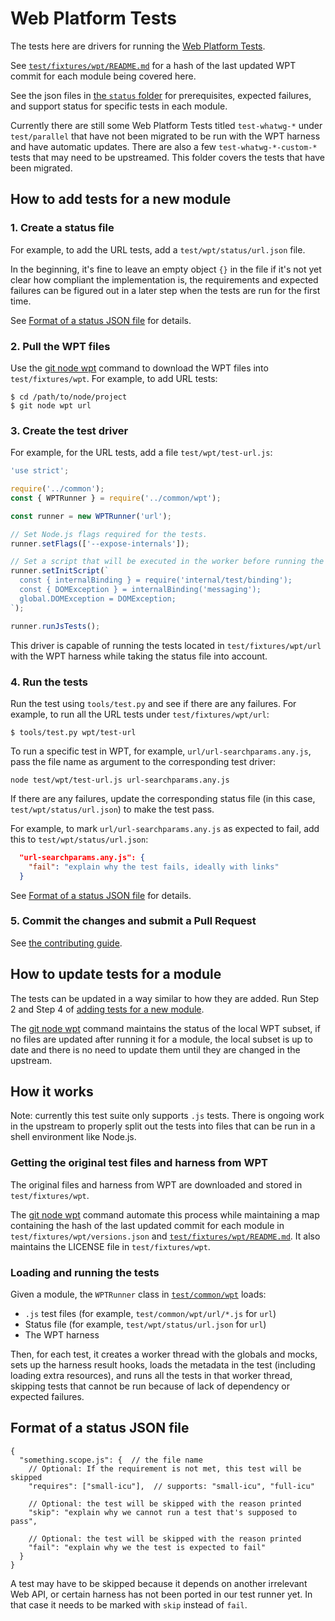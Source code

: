# Web Platform Tests

The tests here are drivers for running the [Web Platform Tests][].

See [`test/fixtures/wpt/README.md`][] for a hash of the last
updated WPT commit for each module being covered here.

See the json files in [the `status` folder](./status) for prerequisites,
expected failures, and support status for specific tests in each module.

Currently there are still some Web Platform Tests titled `test-whatwg-*`
under `test/parallel` that have not been migrated to be run with the
WPT harness and have automatic updates. There are also a few
`test-whatwg-*-custom-*` tests that may need to be upstreamed.
This folder covers the tests that have been migrated.

<a id="add-tests"></a>
## How to add tests for a new module

### 1. Create a status file

For example, to add the URL tests, add a `test/wpt/status/url.json` file.

In the beginning, it's fine to leave an empty object `{}` in the file if
it's not yet clear how compliant the implementation is,
the requirements and expected failures can be figured out in a later step
when the tests are run for the first time.

See [Format of a status JSON file](#status-format) for details.

### 2. Pull the WPT files

Use the [git node wpt][] command to download the WPT files into
`test/fixtures/wpt`. For example, to add URL tests:

```text
$ cd /path/to/node/project
$ git node wpt url
```

### 3. Create the test driver

For example, for the URL tests, add a file `test/wpt/test-url.js`:

```js
'use strict';

require('../common');
const { WPTRunner } = require('../common/wpt');

const runner = new WPTRunner('url');

// Set Node.js flags required for the tests.
runner.setFlags(['--expose-internals']);

// Set a script that will be executed in the worker before running the tests.
runner.setInitScript(`
  const { internalBinding } = require('internal/test/binding');
  const { DOMException } = internalBinding('messaging');
  global.DOMException = DOMException;
`);

runner.runJsTests();
```

This driver is capable of running the tests located in `test/fixtures/wpt/url`
with the WPT harness while taking the status file into account.

### 4. Run the tests

Run the test using `tools/test.py` and see if there are any failures.
For example, to run all the URL tests under `test/fixtures/wpt/url`:

```text
$ tools/test.py wpt/test-url
```

To run a specific test in WPT, for example, `url/url-searchparams.any.js`,
pass the file name as argument to the corresponding test driver:

```text
node test/wpt/test-url.js url-searchparams.any.js
```

If there are any failures, update the corresponding status file
(in this case, `test/wpt/status/url.json`) to make the test pass.

For example, to mark `url/url-searchparams.any.js` as expected to fail,
add this to `test/wpt/status/url.json`:

```json
  "url-searchparams.any.js": {
    "fail": "explain why the test fails, ideally with links"
  }
```

See [Format of a status JSON file](#status-format) for details.

### 5. Commit the changes and submit a Pull Request

See [the contributing guide](../../CONTRIBUTING.md).

## How to update tests for a module

The tests can be updated in a way similar to how they are added.
Run Step 2 and Step 4 of [adding tests for a new module](#add-tests).

The [git node wpt][] command maintains the status of the local
WPT subset, if no files are updated after running it for a module,
the local subset is up to date and there is no need to update them
until they are changed in the upstream.

## How it works

Note: currently this test suite only supports `.js` tests. There is
ongoing work in the upstream to properly split out the tests into files
that can be run in a shell environment like Node.js.

### Getting the original test files and harness from WPT

The original files and harness from WPT are downloaded and stored in
`test/fixtures/wpt`.

The [git node wpt][] command automate this process while maintaining a map
containing the hash of the last updated commit for each module in
`test/fixtures/wpt/versions.json` and [`test/fixtures/wpt/README.md`][].
It also maintains the LICENSE file in `test/fixtures/wpt`.

### Loading and running the tests

Given a module, the `WPTRunner` class in [`test/common/wpt`](../common/wpt.js)
loads:

* `.js` test files (for example, `test/common/wpt/url/*.js` for `url`)
* Status file (for example, `test/wpt/status/url.json` for `url`)
* The WPT harness

Then, for each test, it creates a worker thread with the globals and mocks,
sets up the harness result hooks, loads the metadata in the test (including
loading extra resources), and runs all the tests in that worker thread,
skipping tests that cannot be run because of lack of dependency or
expected failures.

<a id="status-format"></a>
## Format of a status JSON file

```text
{
  "something.scope.js": {  // the file name
    // Optional: If the requirement is not met, this test will be skipped
    "requires": ["small-icu"],  // supports: "small-icu", "full-icu"

    // Optional: the test will be skipped with the reason printed
    "skip": "explain why we cannot run a test that's supposed to pass",

    // Optional: the test will be skipped with the reason printed
    "fail": "explain why we the test is expected to fail"
  }
}
```

A test may have to be skipped because it depends on another irrelevant
Web API, or certain harness has not been ported in our test runner yet.
In that case it needs to be marked with `skip` instead of `fail`.

[Web Platform Tests]: https://github.com/web-platform-tests/wpt
[`test/fixtures/wpt/README.md`]: ../fixtures/wpt/README.md
[git node wpt]: https://github.com/nodejs/node-core-utils/blob/queen/docs/git-node.md#git-node-wpt
